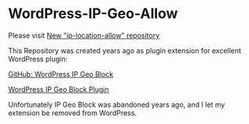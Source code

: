 # WordPress-IP-Geo-Allow

Please visit [New "ip-location-allow" repository](https://github.com/ddur/ip-location-allow)

This Repository was created years ago as plugin extension for excellent WordPress plugin:

[GitHub: WordPress IP Geo Block](https://github.com/tokkonopapa/WordPress-IP-Geo-Block) 

[WordPress IP Geo Block Plugin](https://wordpress.org/plugins/ip-geo-block/)

Unfortunately IP Geo Block was abandoned years ago, and I let my extension be removed from WordPress.
